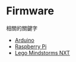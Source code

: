# Firmware

相關的關鍵字

- [Arduino](https://zh.wikipedia.org/wiki/Arduino)
- [Raspberry Pi](https://zh.wikipedia.org/zh-hant/%E6%A0%91%E8%8E%93%E6%B4%BE)
- [Lego Mindstorms NXT](https://zh.wikipedia.org/wiki/%E6%A8%82%E9%AB%98Mindstorms_NXT)
